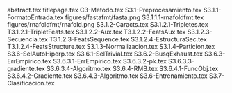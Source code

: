 abstract.tex
titlepage.tex
C3-Metodo.tex
S3.1-Preprocesamiento.tex
S3.1.1-FormatoEntrada.tex
figures/fastafmt/fasta.png
S3.1.1.1-rnafoldfmt.tex
figures/rnafoldfmt/rnafold.png
S3.1.2-Caracts.tex
S3.1.2.1-Tripletes.tex
T3.1.2.1-TripletFeats.tex
S3.1.2.2-Aux.tex
T3.1.2.2-FeatsAux.tex
S3.1.2.3-Secuencia.tex
T3.1.2.3-FeatsSequence.tex
S3.1.2.4-EstructuraSec.tex
T3.1.2.4-FeatsStructure.tex
S3.1.3-Normalizacion.tex
S3.1.4-Particion.tex
S3.6-SelAutoHiperp.tex
S3.6.1-SelTrivial.tex
S3.6.2-BusqExhaust.tex
S3.6.3-ErrEmpirico.tex
S3.6.3.1-ErrEmpirico.tex
S3.6.3.2-pk.tex
S3.6.3.3-gradiente.tex
S3.6.3.4-Algoritmo.tex
S3.6.4-RMB.tex
S3.6.4.1-FuncObj.tex
S3.6.4.2-Gradiente.tex
S3.6.4.3-Algoritmo.tex
S3.6-Entrenamiento.tex
S3.7-Clasificacion.tex
